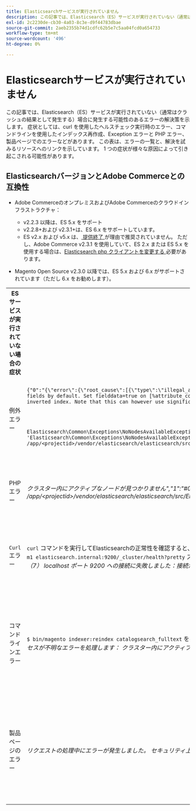 ```yaml
---
title: Elasticsearchサービスが実行されていません
description: この記事では、Elasticsearch（ES）サービスが実行されていない（通常はクラッシュの結果として発生する）場合に発生する可能性のあるエラーの解決策を示します。 症状としては、curl を使用したヘルスチェック実行時のエラー、コマンドラインを使用したインデックス再作成、Exception エラーと PHP エラー、製品ページでのエラーなどがあります。 この表は、エラーの一覧と、解決を試みるリソースへのリンクを示しています。 1 つの症状が様々な原因によって引き起こされる可能性があります。
exl-id: 2c2230de-cb30-4a03-8c3e-d9f44783dbae
source-git-commit: 2aeb2355b74d1cdfc62b5e7c5aa04fcd0a654733
workflow-type: tm+mt
source-wordcount: '496'
ht-degree: 0%

---
```


# Elasticsearchサービスが実行されていません

この記事では、Elasticsearch（ES）サービスが実行されていない（通常はクラッシュの結果として発生する）場合に発生する可能性のあるエラーの解決策を示します。 症状としては、curl を使用したヘルスチェック実行時のエラー、コマンドラインを使用したインデックス再作成、Exception エラーと PHP エラー、製品ページでのエラーなどがあります。 この表は、エラーの一覧と、解決を試みるリソースへのリンクを示しています。 1 つの症状が様々な原因によって引き起こされる可能性があります。

## ElasticsearchバージョンとAdobe Commerceとの互換性

* Adobe CommerceのオンプレミスおよびAdobe Commerceのクラウドインフラストラクチャ：

   * v2.2.3 以降は、ES 5.x をサポート
   * v2.2.8+および v2.3.1+は、ES 6.x をサポートしています。
   * ES v2.x および v5.x は、[ 提供終了 ](https://www.elastic.co/support/eol) が理由で推奨されていません。 ただし、Adobe Commerce v2.3.1 を使用していて、ES 2.x または ES 5.x を使用する場合は、[Elasticsearch php クライアントを変更する ](https://experienceleague.adobe.com/en/docs/commerce-operations/configuration-guide/search/overview-search) 必要があります。

* Magento Open Source v2.3.0 以降では、ES 5.x および 6.x がサポートされています（ただし 6.x をお勧めします）。

<table>
<tr>
<th>ES サービスが実行されていない場合の症状</th>
<th>詳細</th>
<th>リソース</th>
</tr>
<tr>
<td rowspan="3">例外エラー</td>
</tr>
<tr>
<td>
<code>{"0":"{\"error\":{\"root_cause\":[{\"type\":\"illegal_argument_exception\",\"reason\":\"Fielddata is disabled on text fields by default. Set fielddata=true on [%attribute_code%]] in order to load fielddata in memory by uninverting the inverted index. Note that this can however use significant memory.\"}]</code>
</td>
<td>
<a href="https://experienceleague.adobe.com/docs/commerce-knowledge-base/kb/troubleshooting/elasticsearch/elasticsearch-5-is-configured-but-search-page-does-not-load-with-fielddata-is-disabled...-error.html">Elasticsearch 5 が設定されましたが、サポートナレッジベースに「Fielddata is disabled...」エラーが表示され </a> 検索ページが読み込まれません。
</td>
</tr>
<tr>
<td>
<code>Elasticsearch\Common\Exceptions\NoNodesAvailableException: Noticed exception 'Elasticsearch\Common\Exceptions\NoNodesAvailableException' with message 'No alive nodes found in your cluster' in /app/&lt;projectid&gt;/vendor/elasticsearch/elasticsearch/src/Elasticsearch/ConnectionPool/StaticNoPingConnectionPool.php:51</code>
</td>
<td>
Elasticsuite インデックスが削除されていません。  サポートナレッジベースの <a href="https://experienceleague.adobe.com/docs/commerce-knowledge-base/kb/troubleshooting/elasticsearch/elasticsuite-tracking-indices-causes-problems-with-elasticsearch.html">ElasticSuite トラッキングインデックスが原因でElasticsearchに関する問題が発生する </a> を参照してください。
 </td>
</tr>
<tr>
<td>PHP エラー</td>
<td>
<i> クラスター内にアクティブなノードが見つかりません","1":"#0 /app/&lt;projectid&gt;/vendor/elasticsearch/elasticsearch/src/Elasticsearch/Transport.php</i>
</td>
<td rowspan="4">
<ul>
<li>ディスク領域が不足しているリソース：<ul>
<li><a href="https://www.cyberciti.biz/datacenter/linux-unix-bsd-osx-cannot-write-to-hard-disk/">Linux および Unix システムのハードディスクの問題（ディスク容量超過やディスクへの書き込み不可など）を解決するための 8 つのヒント</a></li>
<li><a href="https://serverfault.com/questions/315181/df-says-disk-is-full-but-it-is-not">serverfault: df はディスクがいっぱいと言うが、ディスクが空ではない</a></li>
<li><a href="https://unix.stackexchange.com/questions/125429/tracking-down-where-disk-space-has-gone-on-linux">unix.stackexchange.com:Linux のディスク容量がどこにあるかを調べますか？</a></li>
<li>ログファイルは、定期的に十分にアーカイブされていません。 開発者向けドキュメントの <a href="https://experienceleague.adobe.com/en/docs/commerce-admin/systems/action-logs/action-log-archive"> ログアーカイブの設定 </a> を参照してください。</li>
<li>ファイルシステムディレクトリは最適化されません。 開発者向けドキュメントの <a href="https://experienceleague.adobe.com/en/docs/commerce-admin/systems/tools/developer-tools#resource-file-optimization"> ファイルの最適化 </a> を参照してください。</li>
<li>上記のドキュメントの解決策でも問題が解決しない場合は、Adobeアカウントチームに連絡して追加のストレージをリクエストすることを検討してください。</li>
</ul>
</li>
<li>ディスクのストレージが不足していなくても、左側の列にエラーメッセージが表示される場合は、<a href="/help/help-center-guide/help-center/magento-help-center-user-guide.md#submit-ticket"> サポートチケットを送信 </a> します。</li>
</ul>
<ul>
<li>サポートナレッジベースの <a href="https://experienceleague.adobe.com/docs/commerce-knowledge-base/kb/troubleshooting/elasticsearch/elasticsuite-tracking-indices-causes-problems-with-elasticsearch.html">ElasticSuite トラッキングインデックスが原因でElasticsearchに関する問題が発生する </a> を参照してください。
</li>
</ul>
</td>
</tr>
<tr>
<td><code>Curl</code> エラー</td>
<td><code>curl</code> コマンドを実行してElasticsearchの正常性を確認すると、<code>curl -m1 localhost:9200/_cluster/health?pretty</code> （または <code>curl -m1 elasticsearch.internal:9200/_cluster/health?pretty</code> スターターアカウントの場合）次のエラーが発生します：<i> エラー：curl: （7） localhost ポート 9200 への接続に失敗しました：接続が拒否されました </i> </td>
</tr>
<tr>
<td>コマンドラインエラー</td>
<td><code>$ bin/magento indexer:reindex catalogsearch_fulltext</code> を実行すると、次のエラーが発生します。<i> カタログ検索インデクサープロセスが不明なエラーを処理します：
        クラスター内にアクティブなノードが見つかりません </i>
</td>
</tr>
<tr>
<td>製品ページのエラー
</td>
<td><i>リクエストの処理中にエラーが発生しました。
      セキュリティ上の理由から、例外印刷はデフォルトで無効になっています</code></i>
</tr>
</table>
